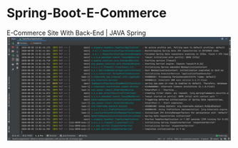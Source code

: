 # Spring-Boot-E-Commerce
 E-Commerce Site With Back-End | JAVA Spring
![Screenshot](https://github.com/rslozl/Spring-Boot-E-Commerce/blob/master/Screenshot%202020-08-05%20at%2021.59.03.png)




